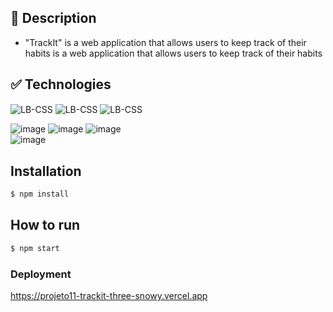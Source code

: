 ## 📝 Description

- "TrackIt" is a web application that allows users to keep track of their habits is a web application that allows users to keep track of their habits
  
## :white_check_mark: Technologies
<img align="center" alt="LB-CSS"   src="https://img.shields.io/badge/React-20232A?style=for-the-badge&logo=react&logoColor=61DAFB" />
<img align="center" alt="LB-CSS"   src="https://img.shields.io/badge/JavaScript-323330?style=for-the-badge&logo=javascript&logoColor=F7DF1E" />
<img align="center" alt="LB-CSS"   src="https://img.shields.io/badge/styled--components-DB7093?style=for-the-badge&logo=styled-components&logoColor=white" /> 

![image](https://github.com/LorenzoBaumgratz/TrackIt/assets/108705177/6daa7366-8647-4f60-a11e-bac96ba3329d)
![image](https://github.com/LorenzoBaumgratz/TrackIt/assets/108705177/3806caa7-5456-4048-8f7a-f5e6b3592544)
![image](https://github.com/LorenzoBaumgratz/TrackIt/assets/108705177/ef2892a9-cd08-4061-9183-1205a22b8d1d)
<br>
![image](https://github.com/LorenzoBaumgratz/TrackIt/assets/108705177/d90d9e73-4af8-4233-800c-cd6d8d6291b1)


## Installation

```bash
$ npm install
```
## How to run
```bash
$ npm start
```




### Deployment

https://projeto11-trackit-three-snowy.vercel.app


